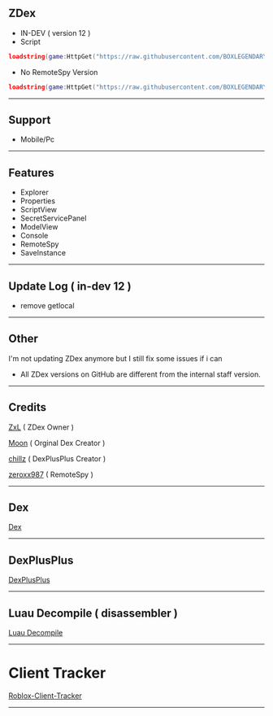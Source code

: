 ## ZDex 
* IN-DEV ( version 12 )
* Script
```lua
loadstring(game:HttpGet("https://raw.githubusercontent.com/BOXLEGENDARY/ZDex/main/ZDex1.lua"))()
```
* No RemoteSpy Version
```lua
loadstring(game:HttpGet("https://raw.githubusercontent.com/BOXLEGENDARY/ZDex/main/ZDex2.lua"))()
```

---

## Support
* Mobile/Pc

---

## Features
* Explorer
* Properties
* ScriptView
* SecretServicePanel
* ModelView
* Console
* RemoteSpy
* SaveInstance

---

## Update Log ( in-dev 12 )
* remove getlocal

---

## Other
I'm not updating ZDex anymore but I still fix some issues if i can
* All ZDex versions on GitHub are different from the internal staff version.

---

## Credits
[ZxL](https://youtu.be/dQw4w9WgXcQ?si=IkAXjfO3Uf2UOJ9V) ( ZDex Owner )

[Moon](https://github.com/LorekeeperZinnia) ( Orginal Dex Creator )

[chillz](https://github.com/AZYsGithub) ( DexPlusPlus Creator )

[zeroxx987](https://scriptblox.com/script/Universal-Script-BootSpy-12998) ( RemoteSpy )

---

## Dex
[Dex](https://github.com/LorekeeperZinnia/Dex)

---

## DexPlusPlus
[DexPlusPlus](https://github.com/AZYsGithub/DexPlusPlus)

---

## Luau Decompile ( disassembler )
[Luau Decompile](https://github.com/BOXLEGENDARY/LuauDecompile)

---

# Client Tracker

[Roblox-Client-Tracker](https://github.com/MaximumADHD/Roblox-Client-Tracker)

---
